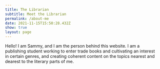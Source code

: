 ```yaml
---
title: The Librarian
subtitle: Meet the Librarian
permalink: /about-me
date: 2021-11-15T15:50:28.432Z
show: true
layout: page
---
```

Hello! I am Sammy, and I am the person behind this website. I am a publishing student working to enter trade books and cultivating an interest in certain genres, and creating coherent content on the topics nearest and dearest to the literary parts of me.